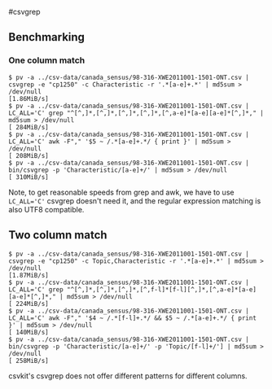 #csvgrep

## Benchmarking

### One column match

```
$ pv -a ../csv-data/canada_sensus/98-316-XWE2011001-1501-ONT.csv | csvgrep -e "cp1250" -c Characteristic -r '.*[a-e]+.*' | md5sum > /dev/null
[1.86MiB/s]
$ pv -a ../csv-data/canada_sensus/98-316-XWE2011001-1501-ONT.csv | LC_ALL='C' grep "^[^,]*,[^,]*,[^,]*,[^,]*,[^,a-e]*[a-e][a-e]*[^,]*," | md5sum > /dev/null
[ 284MiB/s]
$ pv -a ../csv-data/canada_sensus/98-316-XWE2011001-1501-ONT.csv | LC_ALL='C' awk -F"," '$5 ~ /.*[a-e]+.*/ { print }' | md5sum > /dev/null
[ 208MiB/s]
$ pv -a ../csv-data/canada_sensus/98-316-XWE2011001-1501-ONT.csv | bin/csvgrep -p 'Characteristic/[a-e]+/' | md5sum > /dev/null
[ 310MiB/s]
```

Note, to get reasonable speeds from grep and awk, we have to use `LC_ALL='C'` csvgrep doesn't need it, and the regular expression matching is also UTF8 compatible.

## Two column match

```
$ pv -a ../csv-data/canada_sensus/98-316-XWE2011001-1501-ONT.csv | csvgrep -e "cp1250" -c Topic,Characteristic -r '.*[a-e]+.*' | md5sum > /dev/null
[1.87MiB/s]
$ pv -a ../csv-data/canada_sensus/98-316-XWE2011001-1501-ONT.csv | LC_ALL='C' grep "^[^,]*,[^,]*,[^,]*,[^,f-l]*[f-l][^,]*,[^,a-e]*[a-e][a-e]*[^,]*," | md5sum > /dev/null
[ 224MiB/s]
$ pv -a ../csv-data/canada_sensus/98-316-XWE2011001-1501-ONT.csv | LC_ALL='C' awk -F"," '$4 ~ /.*[f-l]+.*/ && $5 ~ /.*[a-e]+.*/ { print }' | md5sum > /dev/null
[ 140MiB/s]
$ pv -a ../csv-data/canada_sensus/98-316-XWE2011001-1501-ONT.csv | bin/csvgrep -p 'Characteristic/[a-e]+/' -p 'Topic/[f-l]+/'] | md5sum > /dev/null
[ 258MiB/s]
```

csvkit's csvgrep does not offer different patterns for different columns.
